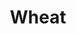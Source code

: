 ---
title: Wheat
description: Wraps of Soft and Smoothly made pounded wheat.
featured-image: /uploads/beef-stew.jpg
theme: Swallow
---